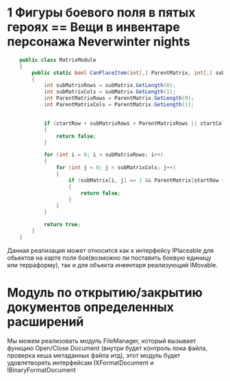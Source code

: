 # 1 Фигуры боевого поля в пятых героях == Вещи в инвентаре персонажа Neverwinter nights

```cs
    public class MatrixModule
    {
        public static bool CanPlaceItem(int[,] ParentMatrix, int[,] subMatrix, int startRow, int startCol)
        {
            int subMatrixRows = subMatrix.GetLength(0);
            int subMatrixCols = subMatrix.GetLength(1);
            int ParentMatrixRows = ParentMatrix.GetLength(0);
            int ParentMatrixCols = ParentMatrix.GetLength(1);

            
            if (startRow + subMatrixRows > ParentMatrixRows || startCol + subMatrixCols > ParentMatrixCols)
            {
                return false;
            }

            for (int i = 0; i < subMatrixRows; i++)
            {
                for (int j = 0; j < subMatrixCols; j++)
                {
                    if (subMatrix[i, j] == 1 && ParentMatrix[startRow + i, startCol + j] == 1)
                    {
                        return false;
                    }
                }
            }

            return true;
        }
    }
```

Данная реализация может относится как к интерфейсу IPlaceable для обьектов на карте поля боя(возможно ли поставить боевую единицу или терраформу), так и для  объекта инвентаря реализующий IMovable.


# Модуль по открытию/закрытию документов определенных расширений
Мы можем реализовать модуль FileManager, который вызывает функцию Open/Close Document (внутри будет контроль лока файла, проверка кеша метаданных файла итд), этот модуль будет удовлетворять интерфейсам IXFormatDocument и IBinaryFormatDocument 
